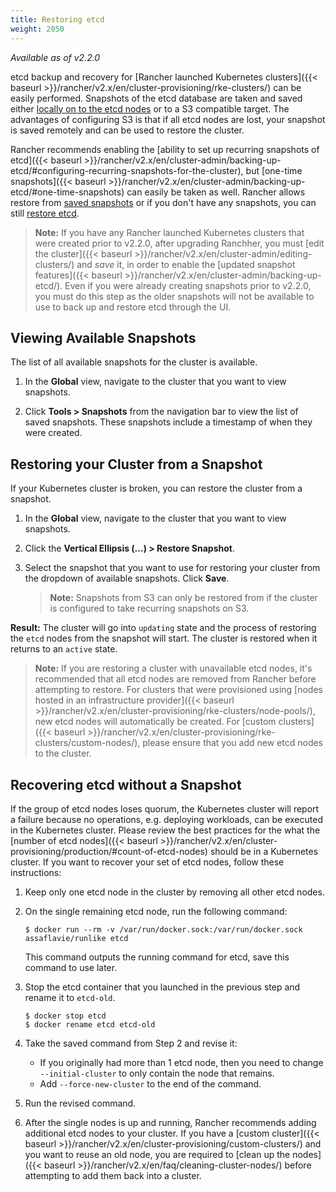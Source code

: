 ```yaml
---
title: Restoring etcd
weight: 2050
---
```


_Available as of v2.2.0_

etcd backup and recovery for [Rancher launched Kubernetes clusters]({{< baseurl >}}/rancher/v2.x/en/cluster-provisioning/rke-clusters/) can be easily performed. Snapshots of the etcd database are taken and saved either [locally on to the etcd nodes](#test) or to a S3 compatible target. The advantages of configuring S3 is that if all etcd nodes are lost, your snapshot is saved remotely and can be used to restore the cluster.

Rancher recommends enabling the [ability to set up recurring snapshots of etcd]({{< baseurl >}}/rancher/v2.x/en/cluster-admin/backing-up-etcd/#configuring-recurring-snapshots-for-the-cluster), but [one-time snapshots]({{< baseurl >}}/rancher/v2.x/en/cluster-admin/backing-up-etcd/#one-time-snapshots) can easily be taken as well. Rancher allows restore from [saved snapshots](##restoring-your-cluster-from-a-snapshot) or if you don't have any snapshots, you can still [restore etcd](#recovering-etcd-without-a-snapshot).

>**Note:** If you have any Rancher launched Kubernetes clusters that were created prior to v2.2.0, after upgrading Ranchher, you must [edit the cluster]({{< baseurl >}}/rancher/v2.x/en/cluster-admin/editing-clusters/) and _save_ it, in order to enable the [updated snapshot features]({{< baseurl >}}/rancher/v2.x/en/cluster-admin/backing-up-etcd/). Even if you were already creating snapshots prior to v2.2.0, you must do this step as the older snapshots will not be available to use to back up and restore etcd through the UI.

## Viewing Available Snapshots

The list of all available snapshots for the cluster is available.

1. In the **Global** view, navigate to the cluster that you want to view snapshots.

2. Click **Tools > Snapshots** from the navigation bar to view the list of saved snapshots. These snapshots include a timestamp of when they were created.

## Restoring your Cluster from a Snapshot

If your Kubernetes cluster is broken, you can restore the cluster from a snapshot.

1. In the **Global** view, navigate to the cluster that you want to view snapshots.

2. Click the **Vertical Ellipsis (...) > Restore Snapshot**.

3. Select the snapshot that you want to use for restoring your cluster from the dropdown of available snapshots. Click **Save**.

    > **Note:** Snapshots from S3 can only be restored from if the cluster is configured to take recurring snapshots on S3.

**Result:** The cluster will go into `updating` state and the process of restoring the `etcd` nodes from the snapshot will start. The cluster is restored when it returns to an `active` state.

> **Note:** If you are restoring a cluster with unavailable etcd nodes, it's recommended that all etcd nodes are removed from  Rancher before attempting to restore. For clusters that were provisioned using [nodes hosted in an infrastructure provider]({{< baseurl >}}/rancher/v2.x/en/cluster-provisioning/rke-clusters/node-pools/), new etcd nodes will automatically be created. For [custom clusters]({{< baseurl >}}/rancher/v2.x/en/cluster-provisioning/rke-clusters/custom-nodes/), please ensure that you add new etcd nodes to the cluster.   

## Recovering etcd without a Snapshot

If the group of etcd nodes loses quorum, the Kubernetes cluster will report a failure because no operations, e.g. deploying workloads, can be executed in the Kubernetes cluster. Please review the best practices for the what the [number of etcd nodes]({{< baseurl >}}/rancher/v2.x/en/cluster-provisioning/production/#count-of-etcd-nodes) should be in a Kubernetes cluster. If you want to recover your set of etcd nodes, follow these instructions:

1. Keep only one etcd node in the cluster by removing all other etcd nodes.

2. On the single remaining etcd node, run the following command:

    ```
    $ docker run --rm -v /var/run/docker.sock:/var/run/docker.sock assaflavie/runlike etcd
    ```

    This command outputs the running command for etcd, save this command to use later.

3. Stop the etcd container that you launched in the previous step and rename it to `etcd-old`.

    ```
    $ docker stop etcd
    $ docker rename etcd etcd-old
    ```

4. Take the saved command from Step 2 and revise it:

    - If you originally had more than 1 etcd node, then you need to change `--initial-cluster` to only contain the node that remains.
    - Add `--force-new-cluster` to the end of the command.

5. Run the revised command.

6. After the single nodes is up and running, Rancher recommends adding additional etcd nodes to your cluster. If you have a [custom cluster]({{< baseurl >}}/rancher/v2.x/en/cluster-provisioning/custom-clusters/) and you want to reuse an old node, you are required to [clean up the nodes]({{< baseurl >}}/rancher/v2.x/en/faq/cleaning-cluster-nodes/) before attempting to add them back into a cluster.  
